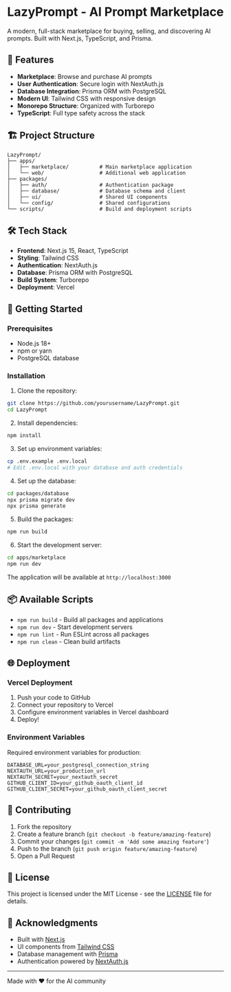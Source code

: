 # LazyPrompt - AI Prompt Marketplace

A modern, full-stack marketplace for buying, selling, and discovering AI prompts. Built with Next.js, TypeScript, and Prisma.

## 🚀 Features

- **Marketplace**: Browse and purchase AI prompts
- **User Authentication**: Secure login with NextAuth.js
- **Database Integration**: Prisma ORM with PostgreSQL
- **Modern UI**: Tailwind CSS with responsive design
- **Monorepo Structure**: Organized with Turborepo
- **TypeScript**: Full type safety across the stack

## 🏗️ Project Structure

```
LazyPrompt/
├── apps/
│   ├── marketplace/          # Main marketplace application
│   └── web/                  # Additional web application
├── packages/
│   ├── auth/                 # Authentication package
│   ├── database/             # Database schema and client
│   ├── ui/                   # Shared UI components
│   └── config/               # Shared configurations
└── scripts/                  # Build and deployment scripts
```

## 🛠️ Tech Stack

- **Frontend**: Next.js 15, React, TypeScript
- **Styling**: Tailwind CSS
- **Authentication**: NextAuth.js
- **Database**: Prisma ORM with PostgreSQL
- **Build System**: Turborepo
- **Deployment**: Vercel

## 🚀 Getting Started

### Prerequisites

- Node.js 18+ 
- npm or yarn
- PostgreSQL database

### Installation

1. Clone the repository:
```bash
git clone https://github.com/yourusername/LazyPrompt.git
cd LazyPrompt
```

2. Install dependencies:
```bash
npm install
```

3. Set up environment variables:
```bash
cp .env.example .env.local
# Edit .env.local with your database and auth credentials
```

4. Set up the database:
```bash
cd packages/database
npx prisma migrate dev
npx prisma generate
```

5. Build the packages:
```bash
npm run build
```

6. Start the development server:
```bash
cd apps/marketplace
npm run dev
```

The application will be available at `http://localhost:3000`

## 📦 Available Scripts

- `npm run build` - Build all packages and applications
- `npm run dev` - Start development servers
- `npm run lint` - Run ESLint across all packages
- `npm run clean` - Clean build artifacts

## 🌐 Deployment

### Vercel Deployment

1. Push your code to GitHub
2. Connect your repository to Vercel
3. Configure environment variables in Vercel dashboard
4. Deploy!

### Environment Variables

Required environment variables for production:

```env
DATABASE_URL=your_postgresql_connection_string
NEXTAUTH_URL=your_production_url
NEXTAUTH_SECRET=your_nextauth_secret
GITHUB_CLIENT_ID=your_github_oauth_client_id
GITHUB_CLIENT_SECRET=your_github_oauth_client_secret
```

## 🤝 Contributing

1. Fork the repository
2. Create a feature branch (`git checkout -b feature/amazing-feature`)
3. Commit your changes (`git commit -m 'Add some amazing feature'`)
4. Push to the branch (`git push origin feature/amazing-feature`)
5. Open a Pull Request

## 📄 License

This project is licensed under the MIT License - see the [LICENSE](LICENSE) file for details.

## 🙏 Acknowledgments

- Built with [Next.js](https://nextjs.org/)
- UI components from [Tailwind CSS](https://tailwindcss.com/)
- Database management with [Prisma](https://prisma.io/)
- Authentication powered by [NextAuth.js](https://next-auth.js.org/)

---

Made with ❤️ for the AI community
